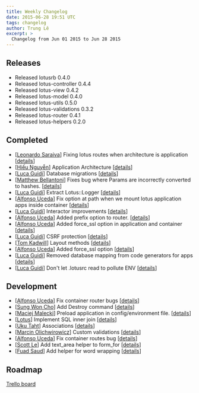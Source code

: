 ```yaml
---
title: Weekly Changelog
date: 2015-06-28 19:51 UTC
tags: changelog
author: Trung Lê
excerpt: >
  Changelog from Jun 01 2015 to Jun 28 2015
---
```


## Releases

- Released lotusrb 0.4.0
- Released lotus-controller 0.4.4
- Released lotus-view 0.4.2
- Released lotus-model 0.4.0
- Released lotus-utils 0.5.0
- Released lotus-validations 0.3.2
- Released lotus-router 0.4.1
- Released lotus-helpers 0.2.0

## Completed

- [[Leonardo Saraiva](https://github.com/vyper)] Fixing lotus routes when architecture is application [[details](https://github.com/lotus/lotus/pull/272)]
- [[Hiếu Nguyễn](https://github.com/hieuk09)] Application Architecture [[details](https://github.com/lotus/lotus/pull/259)]
- [[Luca Guidi](https://github.com/jodosha)] Database migrations [[details](https://github.com/lotus/lotus/pull/256)]
- [[Matthew Bellantoni](https://github.com/mjbellantoni)] Fixes bug where Params are incorrectly converted to hashes. [[details](https://github.com/lotus/controller/pull/115)]
- [[Luca Guidi](https://github.com/jodosha)] Extract Lotus::Logger [[details](https://github.com/lotus/lotus/pull/253)]
- [[Alfonso Uceda](https://github.com/AlfonsoUceda)] Fix option at path when we mount lotus application apps inside container [[details](https://github.com/lotus/lotus/pull/252)]
- [[Luca Guidi](https://github.com/jodosha)] Interactor improvements [[details](https://github.com/lotus/utils/pull/80)]
- [[Alfonso Uceda](https://github.com/AlfonsoUceda)] Added prefix option to router. [[details](https://github.com/lotus/router/pull/58)]
- [[Alfonso Uceda](https://github.com/AlfonsoUceda)] Added force_ssl option in application and container [[details](https://github.com/lotus/lotus/pull/250)]
- [[Luca Guidi](https://github.com/jodosha)] CSRF protection [[details](https://github.com/lotus/lotus/pull/248)]
- [[Tom Kadwill](https://github.com/tomkadwill)] Layout methods [[details](https://github.com/lotus/view/pull/71)]
- [[Alfonso Uceda](https://github.com/AlfonsoUceda)] Added force_ssl option [[details](https://github.com/lotus/router/pull/57)]
- [[Luca Guidi](https://github.com/jodosha)] Removed database mapping from code generators for apps [[details](https://github.com/lotus/lotus/pull/246)]
- [[Luca Guidi](https://github.com/jodosha)] Don't let .lotusrc read to pollute ENV [[details](https://github.com/lotus/lotus/pull/244)]

## Development

- [[Alfonso Uceda](https://github.com/AlfonsoUceda)] Fix container router bugs [[details](https://github.com/lotus/lotus/pull/273)]
- [[Sung Won Cho](https://github.com/sungwoncho)] Add Destroy command [[details](https://github.com/lotus/lotus/pull/194)]
- [[Maciej Malecki](https://github.com/smt116)] Preload application in config/environment file. [[details](https://github.com/lotus/lotus/pull/180)]
- [[Lotus](https://github.com/lotus)] Implement SQL inner join [[details](https://github.com/lotus/model/pull/102)]
- [[Uku Taht](https://github.com/heruku)] Associations [[details](https://github.com/lotus/model/pull/56)]
- [[Marcin Olichwirowicz](https://github.com/rodzyn)] Custom validations [[details](https://github.com/lotus/validations/pull/49)]
- [[Alfonso Uceda](https://github.com/AlfonsoUceda)] Fix container routes bug [[details](https://github.com/lotus/router/pull/61)]
- [[Scott Le](https://github.com/khaiql)] Add text_area helper to form_for [[details](https://github.com/lotus/helpers/pull/21)]
- [[Fuad Saud](https://github.com/fuadsaud)] Add helper for word wrapping [[details](https://github.com/lotus/helpers/pull/1)]

## Roadmap

[Trello board](http://bit.ly/lotusrb-roadmap)
